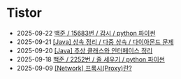 # Tistor<!-- RECENT POST START -->
- 2025-09-22 [백준 / 15683번 / 감시 / python 파이썬](https://seulow-down.tistory.com/422)
- 2025-09-21 [[Java] 상속 정리 / 다중 상속 / 다이아몬드 문제](https://seulow-down.tistory.com/421)
- 2025-09-20 [[Java] 추상 클래스와 인터페이스 정리](https://seulow-down.tistory.com/420)
- 2025-09-18 [백준 / 2252번 / 줄 세우기 / python 파이썬](https://seulow-down.tistory.com/419)
- 2025-09-09 [[Network] 프록시(Proxy)란?](https://seulow-down.tistory.com/418)
<!-- RECENT POST END -->